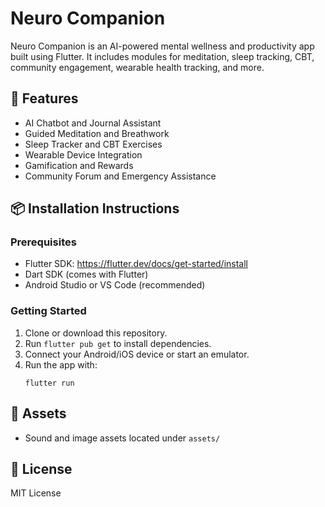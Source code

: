 
# Neuro Companion

Neuro Companion is an AI-powered mental wellness and productivity app built using Flutter. It includes modules for meditation, sleep tracking, CBT, community engagement, wearable health tracking, and more.

## 🚀 Features
- AI Chatbot and Journal Assistant
- Guided Meditation and Breathwork
- Sleep Tracker and CBT Exercises
- Wearable Device Integration
- Gamification and Rewards
- Community Forum and Emergency Assistance

## 📦 Installation Instructions

### Prerequisites
- Flutter SDK: https://flutter.dev/docs/get-started/install
- Dart SDK (comes with Flutter)
- Android Studio or VS Code (recommended)

### Getting Started
1. Clone or download this repository.
2. Run `flutter pub get` to install dependencies.
3. Connect your Android/iOS device or start an emulator.
4. Run the app with:
   ```
   flutter run
   ```

## 📁 Assets
- Sound and image assets located under `assets/`

## 📜 License
MIT License
